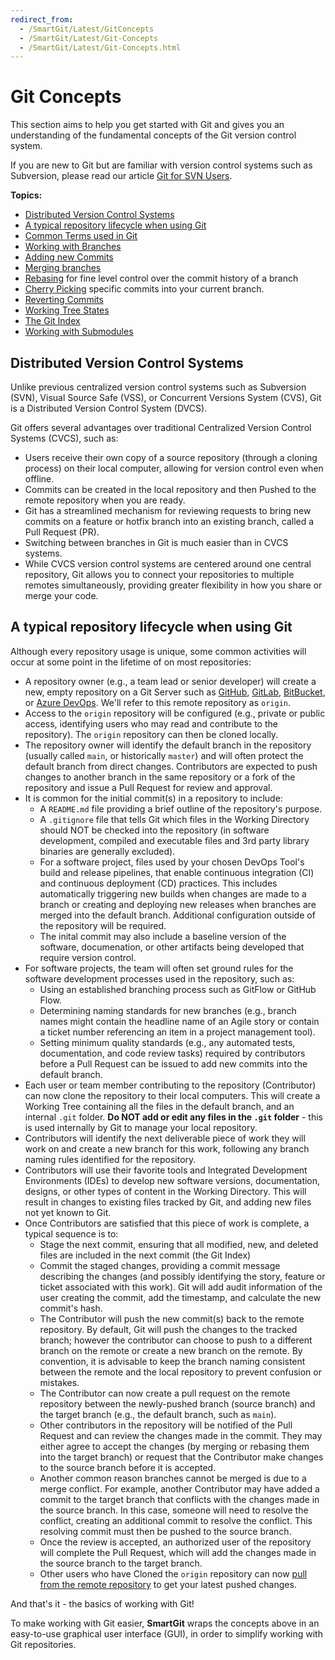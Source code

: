```yaml
---
redirect_from:
  - /SmartGit/Latest/GitConcepts
  - /SmartGit/Latest/Git-Concepts
  - /SmartGit/Latest/Git-Concepts.html
---
```


# Git Concepts

This section aims to help you get started with Git and gives you an understanding of the fundamental concepts of the Git version control system.

If you are new to Git but are familiar with version control systems such as Subversion, please read our article [Git for SVN Users](Git-for-SVN-users.md).

**Topics:**

- [Distributed Version Control Systems](#distributed-version-control-systems)
- [A typical repository lifecycle when using Git](#a-typical-repository-lifecycle-when-using-git)
- [Common Terms used in Git](CommonTerms.md)
- [Working with Branches](Branches.md)
- [Adding new Commits](Commits.md)
- [Merging branches](Merging.md)
- [Rebasing](Rebasing.md) for fine level control over the commit history of a branch
- [Cherry Picking](Cherry-Picking.md) specific commits into your current branch.
- [Reverting Commits](Reverting.md)
- [Working Tree States](Working-Tree-States.md)
- [The Git Index](The-Index.md)
- [Working with Submodules](Submodules.md)

## Distributed Version Control Systems

Unlike previous centralized version control systems such as Subversion (SVN), Visual Source Safe (VSS), or Concurrent Versions System (CVS), Git is a Distributed Version Control System (DVCS).

Git offers several advantages over traditional Centralized Version Control Systems (CVCS), such as:

- Users receive their own copy of a source repository (through a cloning process) on their local computer, allowing for version control even when offline.
- Commits can be created in the local repository and then Pushed to the remote repository when you are ready.
- Git has a streamlined mechanism for reviewing requests to bring new commits on a feature or hotfix branch into an existing branch, called a Pull Request (PR).
- Switching between branches in Git is much easier than in CVCS systems.
- While CVCS version control systems are centered around one central repository, Git allows you to connect your repositories to multiple remotes simultaneously, providing greater flexibility in how you share or merge your code.

## A typical repository lifecycle when using Git

Although every repository usage is unique, some common activities will occur at some point in the lifetime of on most repositories:

- A repository owner (e.g., a team lead or senior developer) will create a new, empty repository on a Git Server such as [GitHub](../Integrations/GitHub-integration.md), [GitLab](../Integrations/GitLab.md), [BitBucket](../Integrations/Bitbucket-integration.md), or [Azure DevOps](../Integrations/Azure-DevOps.md).
  We'll refer to this remote repository as `origin`.
- Access to the `origin` repository will be configured (e.g., private or public access, identifying users who may read and contribute to the repository). The `origin` repository can then be cloned locally.
- The repository owner will identify the default branch in the repository (usually called `main`, or historically `master`) and will often protect the default branch from direct changes. Contributors are expected to push changes to another branch in the same repository or a fork of the repository and issue a Pull Request for review and approval.
- It is common for the initial commit(s) in a repository to include:
    - A `README.md` file providing a brief outline of the repository's purpose.
    - A `.gitignore` file that tells Git which files in the Working Directory should NOT be checked into the repository (in software development, compiled and executable files and 3rd party library binaries are generally excluded).
    - For a software project, files used by your chosen DevOps Tool's build and release pipelines, that enable continuous integration (CI) and continuous deployment (CD) practices. This includes automatically triggering new builds when changes are made to a branch or creating and deploying new releases when branches are merged into the default branch. Additional configuration outside of the repository will be required.
    - The inital commit may also include a baseline version of the software, documenation, or other artifacts being developed that require version control.
- For software projects, the team will often set ground rules for the software development processes used in the repository, such as:
    - Using an established branching process such as GitFlow or GitHub Flow.
    - Determining naming standards for new branches (e.g., branch names might contain the headline name of an Agile story or contain a ticket number referencing an item in a project management tool).
    - Setting minimum quality standards (e.g., any automated tests, documentation, and code review tasks) required by contributors before a Pull Request can be issued to add new commits into the default branch.
- Each user or team member contributing to the repository (Contributor) can now clone the repository to their local computers. This will create a Working Tree containing all the files in the default branch, and an internal `.git` folder. **Do NOT add or edit any files in the `.git` folder** - this is used internally by Git to manage your local repository.
- Contributors will identify the next deliverable piece of work they will work on and create a new branch for this work, following any branch naming rules identified for the repository.
- Contributors will use their favorite tools and Integrated Development Environments (IDEs) to develop new software versions, documentation, designs, or other types of content in the Working Directory. This will result in changes to existing files tracked by Git, and adding new files not yet known to Git.
- Once Contributors are satisfied that this piece of work is complete, a typical sequence is to:
    - Stage the next commit, ensuring that all modified, new, and deleted files are included in the next commit (the Git Index)
    - Commit the staged changes, providing a commit message describing the changes (and possibly identifying the story, feature or ticket associated with this work). Git will add audit information of the user creating the commit, add the timestamp, and calculate the new commit's hash.
    - The Contributor will push the new commit(s) back to the remote repository. By default, Git will push the changes to the tracked branch; however the contributor can choose to push to a different branch on the remote or create a new branch on the remote. By convention, it is advisable to keep the branch naming consistent between the remote and the local repository to prevent confusion or mistakes.
    - The Contributor can now create a pull request on the remote repository between the newly-pushed branch (source branch) and the target branch (e.g., the default branch, such as `main`).
    - Other contributors in the repository will be notified of the Pull Request and can review the changes made in the commit. They may either agree to accept the changes (by merging or rebasing them into the target branch) or request that the Contributor make changes to the source branch before it is accepted.
    - Another common reason branches cannot be merged is due to a merge conflict. For example, another Contributor may have added a commit to the target branch that conflicts with the changes made in the source branch. In this case, someone will need to resolve the conflict, creating an additional commit to resolve the conflict. This resolving commit must then be pushed to the source branch.
    - Once the review is accepted, an authorized user of the repository will complete the Pull Request, which will add the changes made in the source branch to the target branch.
    - Other users who have Cloned the `origin` repository can now [pull from the remote repository](../GUI/Repository/Synchronizing-with-Remote-Repositories.md#pull) to get your latest pushed changes.

And that's it - the basics of working with Git!

To make working with Git easier, **SmartGit** wraps the concepts above in an easy-to-use graphical user interface (GUI), in order to simplify working with Git repositories.
